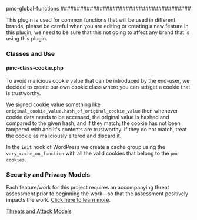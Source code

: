 pmc-global-functions
########################################

This plugin is used for common functions that will be used in different brands, please be careful when you are editing or creating a new feature in this plugin, we need to be sure that this not going to affect any brand that is using this plugin.


### Classes and Use

#### pmc-class-cookie.php

To avoid malicious cookie value that can be introduced by the end-user, we decided to create our own cookie class where you can set/get a cookie that is trustworthy.

We signed cookie value something like `original_cookie_value.hash_of_original_cookie_value` then whenever cookie data needs to be accessed, the original value is hashed and compared to the given hash, and if they match; the cookie has not been tampered with and it's contents are trustworthy. If they do not match, treat the cookie as maliciously altered and discard it.

In the `init` hook of WordPress we create a cache group using the `vary_cache_on_function` with all the valid cookies that belong to the `pmc cookies`.

### Security and Privacy Models

Each feature/work for this project requires an accompanying threat assessment prior to beginning the work—so that the assessment positively impacts the work. [Click here to learn more](https://confluence.pmcdev.io/x/WIlJAg).

[Threats and Attack Models](docs/threats-and-attack-models)